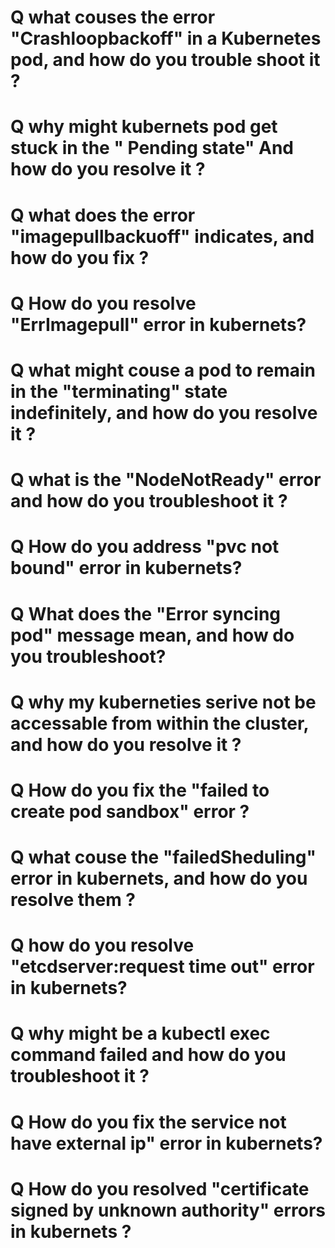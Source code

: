 
# Q what couses the error "Crashloopbackoff" in a Kubernetes pod, and how do you trouble shoot it ?
# Q why might kubernets pod get stuck in the " Pending state" And how do you resolve it ?
# Q what does the error "imagepullbackuoff" indicates, and how do you fix ?
# Q How do you resolve "ErrImagepull" error in kubernets? 
# Q what might couse a pod to remain in the "terminating" state indefinitely, and how do you resolve it ?
# Q what is the "NodeNotReady" error and how do you troubleshoot it ?
# Q How do you address "pvc not bound" error in kubernets?
# Q What does the "Error syncing pod" message mean, and how do you troubleshoot?
# Q why my kuberneties serive not be accessable from within the cluster, and how do you resolve it ?
# Q How do you fix the "failed to create pod sandbox" error ?
# Q what couse the "failedSheduling" error in kubernets, and how do you resolve them ?
# Q how do you resolve "etcdserver:request time out" error in kubernets?
# Q why might be a kubectl exec command failed and how do you troubleshoot it ?
# Q How do you fix the service not have external ip" error in kubernets?
# Q How do you resolved "certificate signed by unknown authority" errors in kubernets ?
